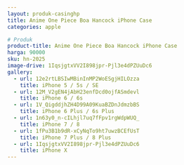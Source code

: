```yaml
---
layout: produk-casinghp
title: Anime One Piece Boa Hancock iPhone Case
categories: apple

# Produk
product-title: Anime One Piece Boa Hancock iPhone Case
harga: 90000
sku: hn-2025
image-drive: 1IqsjgtxVV2I898jpr-Pjl3e4dPZUuDc6
gallery:
  - url: 12e2rtLBSIwMBinInMP2WoESgjHILOzza
    title: iPhone 5 / 5s / SE
  - url: 12M_V2gEN4jAbH23enfDcd0ojfASmdevl
    title: iPhone 6 / 6s
  - url: 1V_QigddjhZH4D99A09KuaBZDnJdmzbBS
    title: iPhone 6 Plus / 6s Plus
  - url: 1n63y0_n-cILhjl7uq7fFpv1rgWdpWUQ_
    title: iPhone 7 / 8
  - url: 1fPu3B1b9dR-xCyNqTo9ht7uwzBCEfUsT
    title: iPhone 7 Plus / 8 Plus
  - url: 1IqsjgtxVV2I898jpr-Pjl3e4dPZUuDc6
    title: iPhone X
---
```

